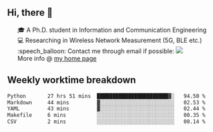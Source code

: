 <h2 > Hi, there 👋 </h3>

<div >
 <ul>
 🎓 A Ph.D. student in Information and Communication Engineering <br>
 💻 Researching in Wireless Network Measurement (5G, BLE etc.)<br>
 :speech_balloon: Contact me through email if possible: <a href="mailto:ethanjia@sjtu.edu.cn"><img src="https://img.shields.io/badge/-ethanjia@sjtu.edu.cn-c14438?style=plastic&logo=Gmail&logoColor=white&link=mailto:mailto:ethanjia@sjtu.edu.cn"></a> <br>
  More info @ <a href="https://haifengjia.github.io">my home page</a>
 </ul>
</div>

<h2 >
Weekly worktime breakdown
</h1>


<!--START_SECTION:waka-->

```txt
Python       27 hrs 51 mins  ███████████████████████▓░   94.50 %
Markdown     44 mins         ▓░░░░░░░░░░░░░░░░░░░░░░░░   02.53 %
YAML         43 mins         ▓░░░░░░░░░░░░░░░░░░░░░░░░   02.44 %
Makefile     6 mins          ░░░░░░░░░░░░░░░░░░░░░░░░░   00.35 %
CSV          2 mins          ░░░░░░░░░░░░░░░░░░░░░░░░░   00.14 %
```

<!--END_SECTION:waka-->



